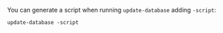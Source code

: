 You can generate a script when running ```update-database``` adding ```-script```:

```
update-database -script
```
